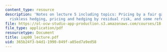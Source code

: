 ```yaml
---
content_type: resource
description: 'Notes on lecture 5 including topics: Pricing by a fair game arguement,
  riskless hedging, pricing and hedging by residual risk, and some references.'
file: https://ol-ocw-studio-app-production.s3.amazonaws.com/courses/18-366-random-walks-and-diffusion-fall-2006/365b24f3b4d11990849fa85ed7a9ed58_iap00_lecture.pdf
file_type: application/pdf
resourcetype: Document
title: iap00_lecture.pdf
uid: 365b24f3-b4d1-1990-849f-a85ed7a9ed58
---
```

